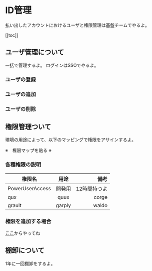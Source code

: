 # ID管理

払い出したアカウントにおけるユーザと権限管理は基盤チームでやるよ。

[[toc]]

## ユーザ管理について

一括で管理するよ。
ログインはSSOでやるよ。

### ユーザの登録

### ユーザの追加

### ユーザの削除


## 権限管理ついて

環境の用途によって、以下のマッピングで権限をアサインするよ。

※　権限マップを貼る ※


### 各種権限の説明

| 権限名      | 用途 | 備考 |
| ------------ |:------------:| ------------:|
| PowerUserAccess | 開発用          | 12時間持つよ          |
| qux          | quux         | corge        |
| grault       | garply       | waldo        |

### 権限を追加する場合

[ここ](/request/update-user)からやってね

## 棚卸について

1年に一回棚卸をするよ。